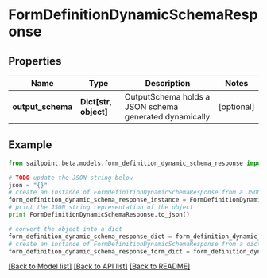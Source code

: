# FormDefinitionDynamicSchemaResponse


## Properties
Name | Type | Description | Notes
------------ | ------------- | ------------- | -------------
**output_schema** | **Dict[str, object]** | OutputSchema holds a JSON schema generated dynamically | [optional] 

## Example

```python
from sailpoint.beta.models.form_definition_dynamic_schema_response import FormDefinitionDynamicSchemaResponse

# TODO update the JSON string below
json = "{}"
# create an instance of FormDefinitionDynamicSchemaResponse from a JSON string
form_definition_dynamic_schema_response_instance = FormDefinitionDynamicSchemaResponse.from_json(json)
# print the JSON string representation of the object
print FormDefinitionDynamicSchemaResponse.to_json()

# convert the object into a dict
form_definition_dynamic_schema_response_dict = form_definition_dynamic_schema_response_instance.to_dict()
# create an instance of FormDefinitionDynamicSchemaResponse from a dict
form_definition_dynamic_schema_response_form_dict = form_definition_dynamic_schema_response.from_dict(form_definition_dynamic_schema_response_dict)
```
[[Back to Model list]](../README.md#documentation-for-models) [[Back to API list]](../README.md#documentation-for-api-endpoints) [[Back to README]](../README.md)


